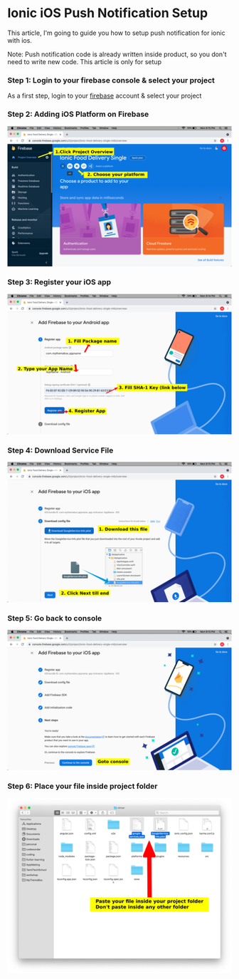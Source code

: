 # Ionic iOS Push Notification Setup

This article, I'm going to guide you how to setup push notification for ionic with ios.

Note: Push notification code is already written inside product, so you don't need to write new code. This article is only for setup

### Step 1: Login to your firebase console & select your project

As a first step, login to your [firebase](https://console.firebase.google.com/) account & select your project


### Step 2: Adding iOS Platform on Firebase

![ios setup](../assets/images/add-platform.png)

### Step 3: Register your iOS app

![ios setup](../assets/images/register-android-app.png)

### Step 4: Download Service File

![ios setup](../assets/images/download-ios-service-file.png)

### Step 5: Go back to console

![ios setup](../assets/images/ios-goto-console.png)

### Step 6: Place your file inside project folder

![](../assets/images/place-service-files.png)